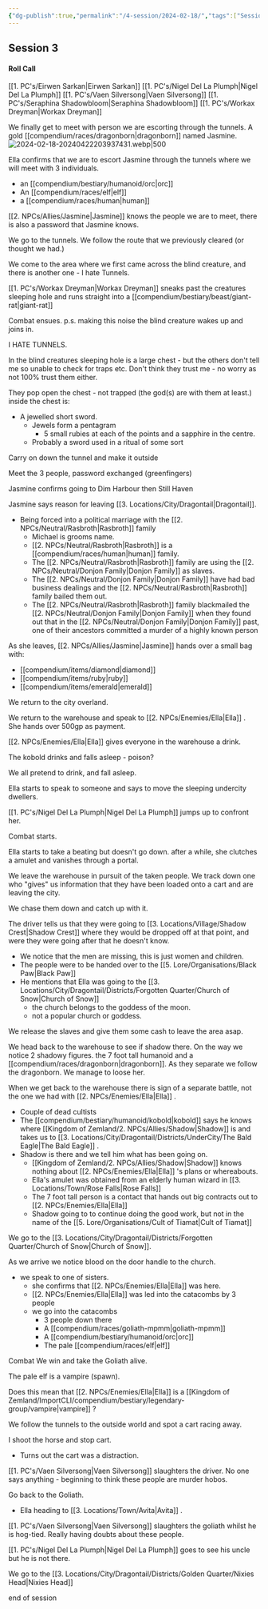 ```yaml
---
{"dg-publish":true,"permalink":"/4-session/2024-02-18/","tags":["Session_Note"]}
---
```




## Session 3

#### Roll Call 

[[1. PC's/Eirwen Sarkan\|Eirwen Sarkan]] 
[[1. PC's/Nigel Del La Plumph\|Nigel Del La Plumph]] 
[[1. PC's/Vaen Silversong\|Vaen Silversong]] 
[[1. PC's/Seraphina Shadowbloom\|Seraphina Shadowbloom]] 
[[1. PC's/Workax Dreyman\|Workax Dreyman]] 

We finally get to meet with person we are escorting through the tunnels.  A gold [[compendium/races/dragonborn\|dragonborn]] named Jasmine.
![2024-02-18-20240422203937431.webp|500](/img/user/z_Attachments/2024-02-18-20240422203937431.webp)

Ella confirms that we are to escort Jasmine through the tunnels where we will meet with 3 individuals.
- an [[compendium/bestiary/humanoid/orc\|orc]] 
- An [[compendium/races/elf\|elf]] 
- a [[compendium/races/human\|human]] 

[[2. NPCs/Allies/Jasmine\|Jasmine]] knows the people we are to meet, there is also a password that Jasmine knows.

We go to the tunnels.  We follow the route that we previously cleared (or thought we had.)

We come to the area where we first came across the blind creature, and there is another one - I hate Tunnels.

[[1. PC's/Workax Dreyman\|Workax Dreyman]] sneaks past the creatures sleeping hole and runs straight into a [[compendium/bestiary/beast/giant-rat\|giant-rat]] 

Combat ensues. p.s. making this noise the blind creature wakes up and joins in.

I HATE TUNNELS.

In the blind creatures sleeping hole is a large chest - but the others don't tell me so unable to check for traps etc.  Don't think they trust me - no worry as not 100% trust them either.  

They pop open the chest - not trapped (the god(s) are with them at least.)  inside the chest is:
- A jewelled short sword.
	- Jewels form a pentagram
		- 5 small rubies at each of the points and a sapphire in the centre.
	- Probably a sword used in a ritual of some sort

Carry on down the tunnel and make it outside

Meet the 3 people, password exchanged (greenfingers)

Jasmine confirms going to Dim Harbour then Still Haven

Jasmine says reason for leaving [[3. Locations/City/Dragontail\|Dragontail]].
- Being forced into a political marriage with the [[2. NPCs/Neutral/Rasbroth\|Rasbroth]] family
	- Michael is grooms name.
	- [[2. NPCs/Neutral/Rasbroth\|Rasbroth]] is a [[compendium/races/human\|human]] family.
	- The [[2. NPCs/Neutral/Rasbroth\|Rasbroth]] family are using the [[2. NPCs/Neutral/Donjon Family\|Donjon Family]] as slaves.
	- The [[2. NPCs/Neutral/Donjon Family\|Donjon Family]] have had bad business dealings and the [[2. NPCs/Neutral/Rasbroth\|Rasbroth]] family bailed them out.
	- The [[2. NPCs/Neutral/Rasbroth\|Rasbroth]] family blackmailed the [[2. NPCs/Neutral/Donjon Family\|Donjon Family]] when they found out that in the [[2. NPCs/Neutral/Donjon Family\|Donjon Family]] past, one of their ancestors committed a murder of a highly known person 

As she leaves, [[2. NPCs/Allies/Jasmine\|Jasmine]] hands over a small bag with:
- [[compendium/items/diamond\|diamond]]
- [[compendium/items/ruby\|ruby]] 
- [[compendium/items/emerald\|emerald]] 

We return to the city overland.

We return to the warehouse and speak to [[2. NPCs/Enemies/Ella\|Ella]] .  She hands over 500gp as payment.

[[2. NPCs/Enemies/Ella\|Ella]] gives everyone in the warehouse a drink.

The kobold drinks and falls asleep - poison?

We all pretend to drink, and fall asleep.

Ella starts to speak to someone and says to move the sleeping undercity dwellers.

[[1. PC's/Nigel Del La Plumph\|Nigel Del La Plumph]] jumps up to confront her.

Combat starts.

Ella starts to take a beating but doesn't go down.  after a while, she clutches a amulet and vanishes through a portal.

We leave the warehouse in pursuit of the taken people.  We track down one who "gives" us information that they have been loaded onto a cart and are leaving the city.

We chase them down and catch up with it.

The driver tells us that they were going to [[3. Locations/Village/Shadow Crest\|Shadow Crest]] where they would be dropped off at that point, and were they were going after that he doesn't know.
- We notice that the men are missing, this is just women and children.
- The people were to be handed over to the [[5. Lore/Organisations/Black Paw\|Black Paw]] 
- He mentions that Ella was going to the [[3. Locations/City/Dragontail/Districts/Forgotten Quarter/Church of Snow\|Church of Snow]] 
	- the church belongs to the goddess of the moon.
	- not a popular church or goddess.

We release the slaves and give them some cash to leave the area asap.

We head back to the warehouse to see if shadow there.  On the way we notice 2 shadowy figures. the 7 foot tall humanoid and a [[compendium/races/dragonborn\|dragonborn]].  As they separate we follow the dragonborn.  We manage to loose her.

When we get back to the warehouse there is sign of a separate battle, not the one we had with [[2. NPCs/Enemies/Ella\|Ella]] .
- Couple of dead cultists
- The [[compendium/bestiary/humanoid/kobold\|kobold]] says he knows where [[Kingdom of Zemland/2. NPCs/Allies/Shadow\|Shadow]] is and takes us to [[3. Locations/City/Dragontail/Districts/UnderCity/The Bald Eagle\|The Bald Eagle]] .
- Shadow is there and we tell him what has been going on.
	- [[Kingdom of Zemland/2. NPCs/Allies/Shadow\|Shadow]] knows nothing about [[2. NPCs/Enemies/Ella\|Ella]] 's plans or whereabouts.
	- Ella's amulet was obtained from an elderly human wizard in [[3. Locations/Town/Rose Falls\|Rose Falls]] 
	- The 7 foot tall person is a contact that hands out big contracts out to [[2. NPCs/Enemies/Ella\|Ella]] 
	- Shadow going to to continue doing the good work, but not in the name of the [[5. Lore/Organisations/Cult of Tiamat\|Cult of Tiamat]] 

We go to the [[3. Locations/City/Dragontail/Districts/Forgotten Quarter/Church of Snow\|Church of Snow]].

As we arrive we notice blood on the door handle to the church.
- we speak to one of sisters.
	- she confirms that [[2. NPCs/Enemies/Ella\|Ella]]  was here.
	- [[2. NPCs/Enemies/Ella\|Ella]] was led into the catacombs by 3 people 
	- we go into the catacombs 
		- 3 people down there
		- A [[compendium/races/goliath-mpmm\|goliath-mpmm]] 
		- A [[compendium/bestiary/humanoid/orc\|orc]] 
		- The pale [[compendium/races/elf\|elf]] 

Combat 
We win and take the Goliath alive.

The pale elf is a vampire (spawn).

Does this mean that [[2. NPCs/Enemies/Ella\|Ella]] is a [[Kingdom of Zemland/ImportCLI/compendium/bestiary/legendary-group/vampire\|vampire]] ?

We follow the tunnels to the outside world and spot a cart racing away.

I shoot the horse and stop cart.
- Turns out the cart was a distraction.


[[1. PC's/Vaen Silversong\|Vaen Silversong]] slaughters the driver.  No one says anything - beginning to think these people are murder hobos.

Go back to the Goliath.
- Ella heading to [[3. Locations/Town/Avita\|Avita]] .

[[1. PC's/Vaen Silversong\|Vaen Silversong]] slaughters the goliath whilst he is hog-tied.  Really having doubts about these people.

[[1. PC's/Nigel Del La Plumph\|Nigel Del La Plumph]] goes to see his uncle but he is not there.

We go to the [[3. Locations/City/Dragontail/Districts/Golden Quarter/Nixies Head\|Nixies Head]] 

end of session